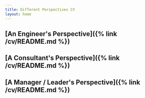 ```yaml
---
title: Different Perspectives CV
layout: home
---
```


## [An Engineer's Perspective]({% link /cv/README.md %})
## [A Consultant's Perspective]({% link /cv/README.md %})
## [A Manager / Leader's Perspective]({% link /cv/README.md %})
